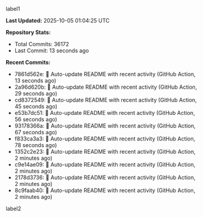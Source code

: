 
label1 
<!-- ACTIVITY_START -->
**Last Updated:** 2025-10-05 01:04:25 UTC

**Repository Stats:**
- Total Commits: 36172
- Last Commit: 13 seconds ago

**Recent Commits:**
- 7861d562e: 🤖 Auto-update README with recent activity (GitHub Action, 13 seconds ago)
- 2a96d620b: 🤖 Auto-update README with recent activity (GitHub Action, 29 seconds ago)
- cd8372549: 🤖 Auto-update README with recent activity (GitHub Action, 45 seconds ago)
- e53b7dc51: 🤖 Auto-update README with recent activity (GitHub Action, 56 seconds ago)
- 93178366a: 🤖 Auto-update README with recent activity (GitHub Action, 67 seconds ago)
- f833ca3a3: 🤖 Auto-update README with recent activity (GitHub Action, 78 seconds ago)
- 1352c2e23: 🤖 Auto-update README with recent activity (GitHub Action, 2 minutes ago)
- c9e14ae09: 🤖 Auto-update README with recent activity (GitHub Action, 2 minutes ago)
- 2178d3736: 🤖 Auto-update README with recent activity (GitHub Action, 2 minutes ago)
- 8c9faab40: 🤖 Auto-update README with recent activity (GitHub Action, 2 minutes ago)
<!-- ACTIVITY_END -->

label2
